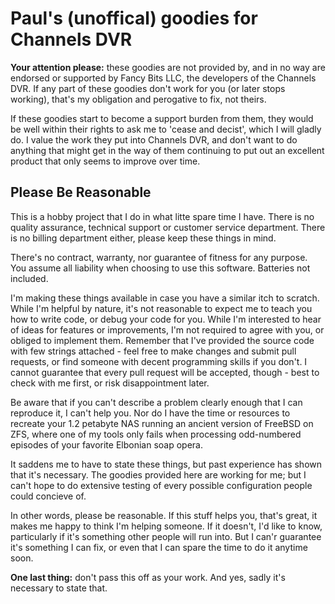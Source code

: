 # Paul's (unoffical) goodies for Channels DVR

**Your attention please:** these goodies are not provided by, and in no way are endorsed or supported by Fancy Bits LLC,
the developers of the Channels DVR. If any part of these goodies don't work for you (or later stops working), that's
my obligation and perogative to fix, not theirs.

If these goodies start to become a support burden from them, they would be well within their rights to ask me to 'cease and decist',
which I will gladly do. I value the work they put into Channels DVR, and don't want to do anything that might get in the way of them
continuing to put out an excellent product that only seems to improve over time.

## Please Be Reasonable

This is a hobby project that I do in what litte spare time I have. There is no quality assurance, technical support or customer
service department. There is no billing department either, please keep these things in mind.

There's no contract, warranty, nor guarantee of fitness for any purpose. You assume all liability when choosing to use this
software. Batteries not included.

I'm making these things available in case you have a similar itch to scratch. While I'm helpful by nature, it's not reasonable to
expect me to teach you how to write code, or debug your code for you. While I'm interested to hear of ideas for features or
improvements, I'm not required to agree with you, or obliged to implement them. Remember that I've provided the source code
with few strings attached - feel free to make changes and submit pull requests, or find someone with decent programming skills
if you don't. I cannot guarantee that every pull request will be accepted, though - best to check with me first, or risk 
disappointment later.

Be aware that if you can't describe a problem clearly enough that I can reproduce it, I can't help you. Nor do I have the time or
resources to recreate your 1.2 petabyte NAS running an ancient version of FreeBSD on ZFS, where one of my tools only fails when
processing odd-numbered episodes of your favorite Elbonian soap opera.

It saddens me to have to state these things, but past experience has shown that it's necessary. The goodies provided here are
working for me; but I can't hope to do extensive testing of every possible configuration people could concieve of.

In other words, please be reasonable. If this stuff helps you, that's great, it makes me happy to think I'm helping someone.
If it doesn't, I'd like to know, particularly if it's something other people will run into. But I can'r guarantee it's something
I can fix, or even that I can spare the time to do it anytime soon.

**One last thing:** don't pass this off as your work. And yes, sadly it's necessary to state that.
